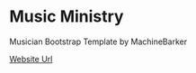 # Music Ministry
Musician Bootstrap Template by MachineBarker

[Website Url](https://michelle-matius-2865ee908346.herokuapp.com)
